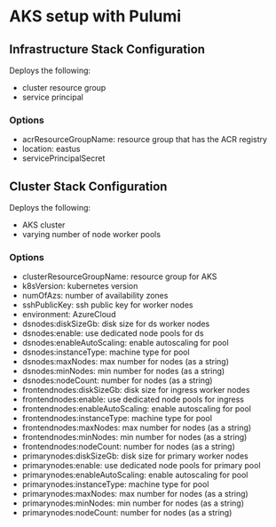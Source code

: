 # AKS setup with Pulumi


## Infrastructure Stack Configuration

Deploys the following:

* cluster resource group
* service principal

### Options

* acrResourceGroupName: resource group that has the ACR registry
* location: eastus
* servicePrincipalSecret

## Cluster Stack Configuration

Deploys the following:

* AKS cluster
* varying number of node worker pools

### Options

* clusterResourceGroupName: resource group for AKS
* k8sVersion: kubernetes version
* numOfAzs: number of availability zones
* sshPublicKey: ssh public key for worker nodes
* environment: AzureCloud
* dsnodes:diskSizeGb: disk size for ds worker nodes
* dsnodes:enable: use dedicated node pools for ds
* dsnodes:enableAutoScaling: enable autoscaling for pool
* dsnodes:instanceType: machine type for pool
* dsnodes:maxNodes: max number for nodes (as a string)
* dsnodes:minNodes: min number for nodes (as a string)
* dsnodes:nodeCount: number for nodes (as a string)
* frontendnodes:diskSizeGb: disk size for ingress worker nodes
* frontendnodes:enable: use dedicated node pools for ingress
* frontendnodes:enableAutoScaling: enable autoscaling for pool
* frontendnodes:instanceType: machine type for pool
* frontendnodes:maxNodes: max number for nodes (as a string)
* frontendnodes:minNodes: min number for nodes (as a string)
* frontendnodes:nodeCount: number for nodes (as a string)
* primarynodes:diskSizeGb: disk size for primary worker nodes
* primarynodes:enable: use dedicated node pools for primary pool
* primarynodes:enableAutoScaling: enable autoscaling for pool
* primarynodes:instanceType: machine type for pool
* primarynodes:maxNodes: max number for nodes (as a string)
* primarynodes:minNodes: min number for nodes (as a string)
* primarynodes:nodeCount: number for nodes (as a string)

